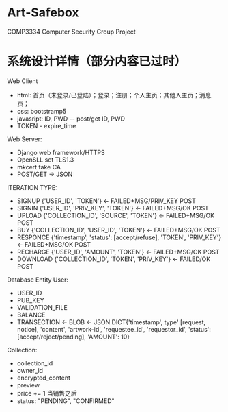 # Art-Safebox
COMP3334 Computer Security Group Project

# 系统设计详情（部分内容已过时）
Web Client
- html: 首页（未登录/已登陆）；登录；注册；个人主页；其他人主页；消息页；
- css: bootstramp5
- javasript: ID, PWD -- post/get ID, PWD
- TOKEN - expire_time

Web Server:
- Django web framework/HTTPS 
- OpenSLL set TLS1.3
- mkcert fake CA
- POST/GET -> JSON

ITERATION TYPE:
- SIGNUP   {'USER_ID', 'TOKEN'}                                          <- FAILED+MSG/PRIV_KEY   POST
- SIGNIN   {'USER_ID', 'PRIV_KEY', 'TOKEN'}                              <- FAILED+MSG/OK         POST
- UPLOAD   {'COLLECTION_ID', 'SOURCE', 'TOKEN'}                          <- FAILED+MSG/OK         POST
- BUY      {'COLLECTION_ID', 'USER_ID', 'TOKEN'}                         <- FAILED+MSG/OK         POST
- RESPONCE {'timestamp', 'status': [accept/refuse], 'TOKEN', 'PRIV_KEY'} <- FAILED+MSG/OK         POST
- RECHARGE {'USER_ID', 'AMOUNT', 'TOKEN'}                		 <- FAILED+MSG/OK         POST
- DOWNLOAD {'COLLECTION_ID', 'TOKEN', 'PRIV_KEY'}                        <- FAILED/OK             POST

Database Entity
User:
- USER_ID
- PUB_KEY
- VALIDATION_FILE
- BALANCE
- TRANSECTION <- BLOB <- JSON DICT{'timestamp', type' [request, notice], 'content', 'artwork-id', 'requestee_id', 'requestor_id', 'status': [accept/reject/pending], 'AMOUNT': 10}

Collection:
- collection_id
- owner_id
- encrypted_content
- preview
- price += 1 当销售之后
- status: "PENDING", "CONFIRMED"








